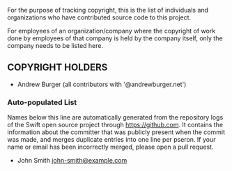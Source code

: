 For the purpose of tracking copyright, this is the list of individuals and
organizations who have contributed source code to this project.

For employees of an organization/company where the copyright of work done
by employees of that company is held by the company itself, only the company
needs to be listed here.

## COPYRIGHT HOLDERS

- Andrew Burger (all contributors with '@andrewburger.net')

### Auto-populated List

Names below this line are automatically generated from the repository logs of
the Swift open source project through https://github.com.
It contains the information about the committer that was publicly present
when the commit was made, and merges duplicate entries into one line per pseron.
If your name or email has been incorrectly merged, please open a pull request.

- John Smith <john-smith@example.com>
